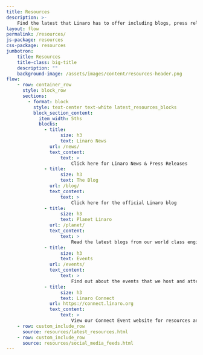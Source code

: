 ```yaml
---
title: Resources
description: >-
    Find the latest that Linaro has to offer including blogs, press releases, presentations and videos.
layout: flow
permalink: /resources/
js-package: resources
css-package: resources
jumbotron:
    title: Resources
    title-class: big-title
    description: ""
    background-image: /assets/images/content/resources-header.png
flow:
    - row: container_row
      style: block_row
      sections:
        - format: block
          style: text-center text-white latest_resources_blocks
          block_section_content:
            item_width: 5ths
            blocks:
              - title:
                    size: h3
                    text: Linaro News
                url: /news/
                text_content:
                    text: >
                        Click here for Linaro News & Press Releases
              - title:
                    size: h3
                    text: The Blog
                url: /blog/
                text_content:
                    text: >
                        Click here for the official Linaro blog
              - title:
                    size: h3
                    text: Planet Linaro
                url: /planet/
                text_content:
                    text: >
                        Read the latest blogs from our world class engineers
              - title:
                    size: h3
                    text: Events
                url: /events/
                text_content:
                    text: >
                        Find out about the events that we host and attend.
              - title:
                    size: h3
                    text: Linaro Connect
                url: https://connect.linaro.org
                text_content:
                    text: >
                        View our Connect Event website for resources and more.
    - row: custom_include_row
      source: resources/latest_resources.html
    - row: custom_include_row
      source: resources/social_media_feeds.html
---
```

